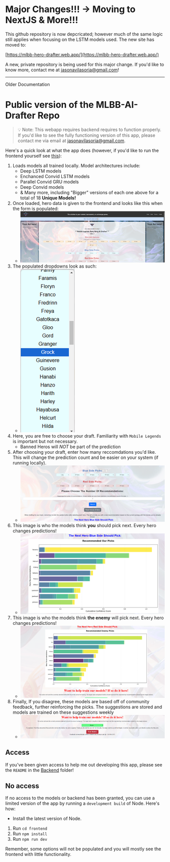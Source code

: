 # Major Changes!!! -> Moving to NextJS & More!!!

This github repository is now depcricated; however much of the same logic still applies when focusing on the LSTM models used. The new site has moved to:

[https://mlbb-hero-drafter.web.app/](https://mlbb-hero-drafter.web.app/)

A new, private repository is being used for this major change. If you'd like to know more, contact me at jasonavilasoria@gmail.com!

---
Older Documentation

# Public version of the MLBB-AI-Drafter Repo

> 💡 Note: This webapp requires backend requires to function properly. If you'd like to see the fully functioning version of this app, please contact me via email at jasonavilasoria@gmail.com.

Here's a quick look at what the app does (however, if you'd like to run the frontend yourself see [this](#no-access)):

1. Loads models all trained locally. Model architectures include:
    - Deep LSTM models
    - Enchanced Convid LSTM models
    - Parallel Convid GRU models
    - Deep Convid models
    - & Many more, including "Bigger" versions of each one above for a total of 18 <strong> Unique Models!</strong>
2. Once loaded, hero data is given to the frontend and looks like this when the form is populated:
    - ![MainImage](/img/main.png) 
3. The populated dropdowns look as such:
    - ![PopImage](/img/pop.png)
4. Here, you are free to choose your draft. Familiarity with `Mobile Legends` is important but not necessary.
    - Banned Heros will *NOT* be part of the prediction
5. After choosing your draft, enter how many reccomdations you'd like. This will change the prediction count and be easier on your system (if running locally).
    - ![Main2Image](/img/main2.png)
6. This image is who the models think **you** should pick next. Every hero changes predictions! 
    - ![Main3Image](/img/main3.png)
7. This image is who the models think **the enemy** will pick next. Every hero changes predictions! 
    - ![Main4Image](/img/main4.png)
8. Finally, If you disagree, these models are based off of community feedback, further reinforcing the picks. The suggestions are stored and models are trained on these suggestions weekly
    - ![Main5Image](/img/main5.png)


## Access

If you've been given access to help me out developing this app, please see the `README` in the [Backend](/backend/README.MD) folder!

## No access

If no access to the models or backend has been granted, you can use a limited version of the app by running a `development build` of Node. Here's how:
* Install the latest version of Node.
1. Run `cd frontend`
2. Run `npm install`
3. Run `npm run dev`

Remember, some options will not be populated and you will mostly see the frontend with little functionality.
